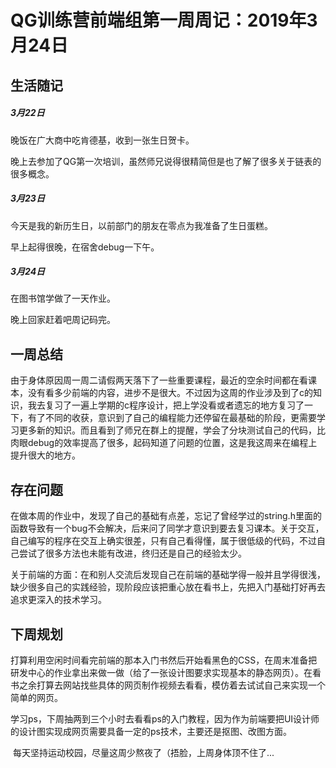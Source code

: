 # QG训练营前端组第一周周记：2019年3月24日

## 生活随记

##### 3月22日

  晚饭在广大商中吃肯德基，收到一张生日贺卡。

  晚上去参加了QG第一次培训，虽然师兄说得很精简但是也了解了很多关于链表的很多概念。

##### 3月23日

 今天是我的新历生日，以前部门的朋友在零点为我准备了生日蛋糕。

 早上起得很晚，在宿舍debug一下午。

##### 3月24日

 在图书馆学做了一天作业。

 晚上回家赶着吧周记码完。

## 一周总结

​       由于身体原因周一周二请假两天落下了一些重要课程，最近的空余时间都在看课本，没有看多少前端的内容，进步不是很大。不过因为这周的作业涉及到了c的知识，我去复习了一遍上学期的c程序设计，把上学没看或者遗忘的地方复习了一下，有了不同的收获，意识到了自己的编程能力还停留在最基础的阶段，更需要学习更多新的知识。而且看到了师兄在群上的提醒，学会了分块测试自己的代码，比肉眼debug的效率提高了很多，起码知道了问题的位置，这是我这周来在编程上提升很大的地方。

## 存在问题

​        在做本周的作业中，发现了自己的基础有点差，忘记了曾经学过的string.h里面的函数导致有一个bug不会解决，后来问了同学才意识到要去复习课本。关于交互，自己编写的程序在交互上确实很差，只有自己看得懂，属于很低级的代码，不过自己尝试了很多方法也未能有改进，终归还是自己的经验太少。

​        关于前端的方面：在和别人交流后发现自己在前端的基础学得一般并且学得很浅，缺少很多自己的实践经验，现阶段应该把重心放在看书上，先把入门基础打好再去追求更深入的技术学习。

## 下周规划

​       打算利用空闲时间看完前端的那本入门书然后开始看黑色的CSS，在周末准备把研发中心的作业拿出来做一做（给了一张设计图要求实现基本的静态网页）。在看书之余打算去网站找些具体的网页制作视频去看看，模仿着去试试自己来实现一个简单的网页。

​        学习ps，下周抽两到三个小时去看看ps的入门教程，因为作为前端要把UI设计师的设计图实现成网页需要具备一定的ps技术，主要还是抠图、改图方面。

​        每天坚持运动校园，尽量这周少熬夜了（捂脸，上周身体顶不住了...

 

